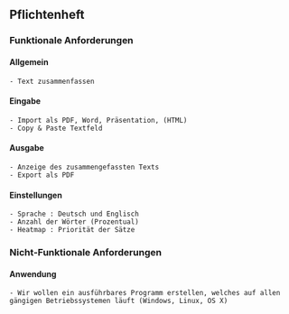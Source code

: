 ## Pflichtenheft

###  Funktionale Anforderungen

#### Allgemein
	- Text zusammenfassen

#### Eingabe
	- Import als PDF, Word, Präsentation, (HTML)
	- Copy & Paste Textfeld

#### Ausgabe
	- Anzeige des zusammengefassten Texts
	- Export als PDF

#### Einstellungen
	- Sprache : Deutsch und Englisch
	- Anzahl der Wörter (Prozentual)
	- Heatmap : Priorität der Sätze

### Nicht-Funktionale Anforderungen

#### Anwendung
	- Wir wollen ein ausführbares Programm erstellen, welches auf allen gängigen Betriebssystemen läuft (Windows, Linux, OS X)

